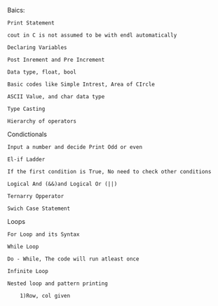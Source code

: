 Baics:

	Print Statement

    cout in C is not assumed to be with endl automatically

    Declaring Variables

    Post Inrement and Pre Increment

    Data type, float, bool

    Basic codes like Simple Intrest, Area of CIrcle

    ASCII Value, and char data type

    Type Casting

    Hierarchy of operators


Condictionals

    Input a number and decide Print Odd or even

    El-if Ladder 

    If the first condition is True, No need to check other conditions

    Logical And (&&)and Logical Or (||)

    Ternarry Opperator

    Swich Case Statement

Loops

    For Loop and its Syntax

    While Loop

    Do - While, The code will run atleast once

    Infinite Loop

    Nested loop and pattern printing

        1)Row, col given
        
